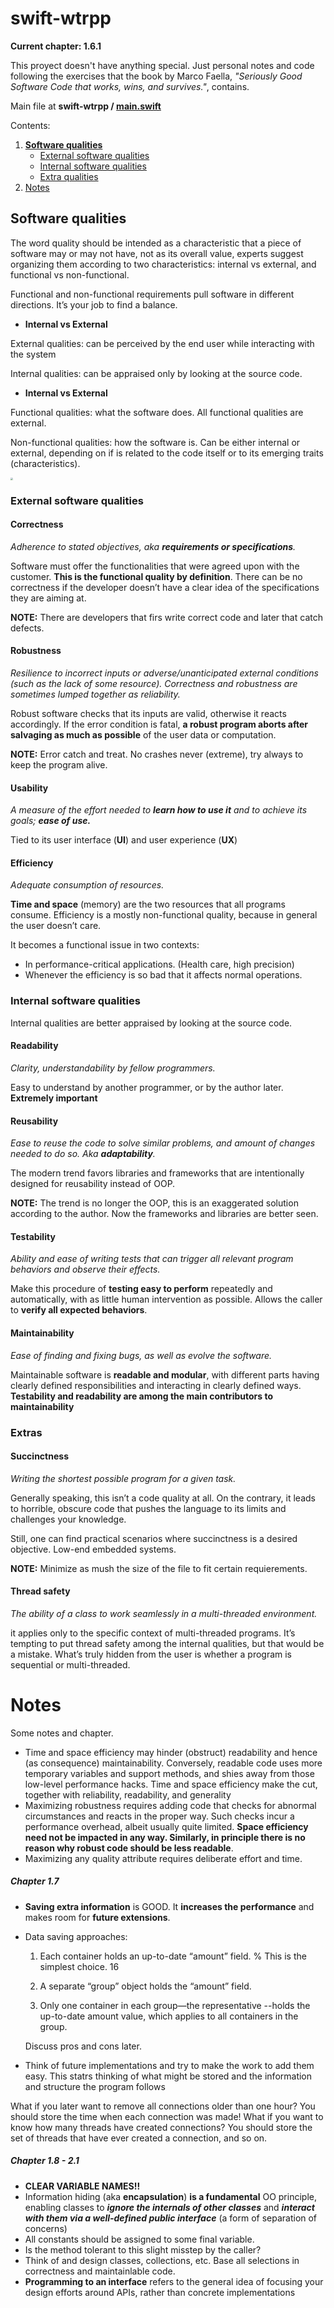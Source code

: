 # swift-wtrpp
**Current chapter: 1.6.1**

This proyect doesn't have anything special. Just personal notes and code following the exercises that the book by Marco Faella, *"Seriously Good Software  Code that works, wins, and survives."*, contains.

Main file at **swift-wtrpp / [main.swift](https://github.com/AOx0/swift-wtrpp/blob/master/swift-wtrpp/main.swift)**



Contents:

1. **[Software qualities](https://github.com/AOx0/swift-wtrpp#software-qualities)**
   - [External software qualities](https://github.com/AOx0/swift-wtrpp#external-software-qualities)
   - [Internal software qualities](https://github.com/AOx0/swift-wtrpp#internal-software-qualities)
   - [Extra qualities](https://github.com/AOx0/swift-wtrpp#extras)
2. [Notes](https://github.com/AOx0/swift-wtrpp#notes)



## Software qualities

The word quality should be intended as a characteristic that a piece of software may or may not have, not as its overall value, experts suggest organizing them according to two characteristics: internal vs external, and functional vs non-functional.

Functional and non-functional requirements pull software in different directions. It’s your job to find a balance.

- **Internal vs External**

External qualities: can be perceived by the end user while interacting with the system

Internal qualities: can be appraised only by looking at the source code.

-  **Internal vs External**

Functional qualities: what the software does. All functional qualities are external.

Non-functional qualities: how the software is. Can be either internal or external, depending on if is related to the code itself or to its emerging traits (characteristics).



<img src="https://github.com/AOx0/swift-wtrpp/blob/master/res/Untitled.png" style="zoom:25%;" />



### External software qualities

#### Correctness

*Adherence to stated objectives, aka **requirements or specifications**.*

Software must offer the functionalities that were agreed upon with the customer. **This is the functional quality by definition**. There can be no correctness if the developer doesn’t have a clear idea of the specifications they are aiming at.

**NOTE:** There are developers that firs write correct code and later that catch defects.

#### Robustness

*Resilience to incorrect inputs or adverse/unanticipated external conditions (such as the lack of some resource). Correctness and robustness are sometimes lumped together as reliability.*

Robust software checks that its inputs are valid, otherwise it reacts accordingly. If the error condition is fatal, **a robust program aborts after salvaging as much as possible** of the user data or computation.

**NOTE:** Error catch and treat. No crashes never (extreme), try always to keep the program alive.

#### Usability

*A measure of the effort needed to **learn how to use it** and to achieve its goals; **ease of use.***

Tied to its user interface (**UI**) and user experience (**UX**)

#### Efficiency

*Adequate consumption of resources.*

**Time and space** (memory) are the two resources that all programs consume. Efficiency is a mostly non-functional quality, because in general the user doesn’t care.

It becomes a functional issue in two contexts:

- In performance-critical applications. (Health care, high precision)
- Whenever the efficiency is so bad that it affects normal operations.



### Internal software qualities

Internal qualities are better appraised by looking at the source code.

#### Readability

*Clarity, understandability by fellow programmers.*

Easy to understand by another programmer, or by the author later. **Extremely important**

#### Reusability

*Ease to reuse the code to solve similar problems, and amount of changes needed to do so. Aka **adaptability**.*

The modern trend favors libraries and frameworks that are intentionally designed for reusability instead of OOP. 

**NOTE:** The trend is no longer the OOP, this is an exaggerated solution according to the author. Now the frameworks and libraries are better seen.

#### Testability

*Ability and ease of writing tests that can trigger all relevant program behaviors and observe their effects.*

Make this procedure of **testing easy to perform** repeatedly and automatically, with as little human intervention as possible. Allows the caller to **verify all expected behaviors**.

#### Maintainability

*Ease of finding and fixing bugs, as well as evolve the software.*

Maintainable software is **readable and modular**, with different parts having clearly defined responsibilities and interacting in clearly defined ways. **Testability and readability are among the main contributors to maintainability**



### Extras

#### Succinctness

*Writing the shortest possible program for a given task.*

Generally speaking, this isn’t a code quality at all. On the contrary, it leads to horrible, obscure code that pushes the language to its limits and challenges your knowledge.

Still, one can find practical scenarios where succinctness is a desired objective. Low-end embedded systems.

**NOTE:** Minimize as mush the size of the file to fit certain requierements.

#### Thread safety

*The ability of a class to work seamlessly in a multi-threaded environment.*

it applies only to the specific context of multi-threaded programs. It’s tempting to put thread safety among the internal qualities, but that would be a mistake. What’s truly hidden from the user is whether a program is sequential or multi-threaded.



# Notes

Some notes and chapter.

- Time and space efficiency may hinder (obstruct) readability and hence (as consequence) maintainability. Conversely, readable code uses more temporary variables and support methods, and shies away from those low-level performance hacks. Time and space efficiency make the cut, together with reliability, readability, and generality
- Maximizing robustness requires adding code that checks for abnormal circumstances and reacts in the proper way. Such checks incur a performance overhead, albeit usually quite limited. **Space efficiency need not be impacted in any way. Similarly, in principle there is no reason why robust code should be less readable**. 
- Maximizing any quality attribute requires deliberate effort and time.

##### Chapter 1.7

- **Saving extra information** is GOOD. It **increases the performance** and makes room for **future extensions**.

- Data saving approaches:

  1. Each container holds an up-to-date “amount” field. % This is the simplest choice. 16

  2. A separate “group” object holds the “amount” field.
  3. Only one container in each group—the representative --holds the up-to-date amount value, which applies to all containers in the group.

  Discuss pros and cons later.

- Think of future implementations and try to make the work to add them easy. This statrs thinking of what might be stored and the information and structure the program follows

What if you later want to remove all connections older than one hour? You should store the time when each connection was made! What if you want to know how many threads have created connections? You should store the set of threads that have ever created a connection, and so on.

##### Chapter 1.8 - 2.1

- **CLEAR VARIABLE NAMES!!**
- Information hiding (aka **encapsulation**) **is a fundamental** OO principle, enabling classes to ***ignore the internals of other classes*** and ***interact with them via a well-defined public interface*** (a form of separation of concerns)
- All constants should be assigned to some final variable.
- Is the method tolerant to this slight misstep by the caller?
- Think of and design classes, collections, etc. Base all selections in correctness and maintainlable code.
- **Programming to an interface** refers to the general idea of focusing your design efforts around APIs, rather than concrete implementations


